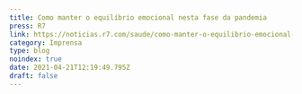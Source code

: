 ```yaml
---
title: Como manter o equilíbrio emocional nesta fase da pandemia
press: R7
link: https://noticias.r7.com/saude/como-manter-o-equilibrio-emocional-nesta-fase-da-pandemia-07032021
category: Imprensa
type: blog
noindex: true
date: 2021-04-21T12:19:49.795Z
draft: false
---
```

